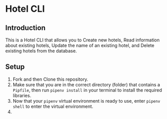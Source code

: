 # Hotel CLI

## Introduction

This is a Hotel CLI that allows you to Create new hotels, Read information about existing hotels, Update the name of an existing hotel, and Delete existing hotels from the database.

## Setup

1. Fork and then Clone this repository.
2. Make sure that you are in the correct directory (folder) that contains a `Pipfile`, then run `pipenv install` in your terminal to install the required libraries.
3. Now that your `pipenv` virtual environment is ready to use, enter `pipenv shell` to enter the virtual environment.
4. 
